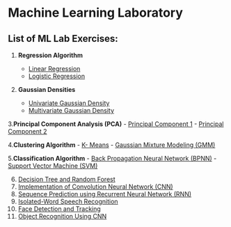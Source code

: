 # Machine Learning Laboratory

## List of ML Lab Exercises:

1. **Regression Algorithm**
    - [Linear Regression](https://github.com/Esai-Keshav/principles-of-ai-lab/blob/main/Programs/BFS(breath).py)
    - [Logistic Regression](https://github.com/Esai-Keshav/principles-of-ai-lab/blob/main/Programs/DFS(depth).py)

2. **Gaussian Densities**
    - [Univariate Gaussian Density](https://github.com/Esai-Keshav/principles-of-ai-lab/blob/main/Programs/A_star.py)
    - [Multivariate Gaussian Density](https://github.com/Esai-Keshav/principles-of-ai-lab/blob/main/Programs/A_star.py)

3.**Principal Component Analysis (PCA)**
    - [Principal Component 1](https://github.com/Esai-Keshav/principles-of-ai-lab/blob/main/Programs/cryto_arthrmatic.py)
    - [Principal Component 2](https://github.com/Esai-Keshav/principles-of-ai-lab/blob/main/Programs/cryto_arthrmatic.py)

4.**Clustering Algorithm**
    - [K- Means](https://github.com/Esai-Keshav/principles-of-ai-lab/blob/main/Programs/predicate-logic.py)
    - [Gaussian Mixture Modeling (GMM)](https://github.com/Esai-Keshav/principles-of-ai-lab/blob/main/Programs/predicate-logic.py)

5.**Classification Algorithm**
    - [Back Propagation Neural Network (BPNN)](./Programs/sematic_net.py)
    - [Support Vector Machine (SVM)](./Programs/sematic_net.py)

6. [Decision Tree and Random Forest](./Programs/Naive_Bayes.py)
7. [Implementation of Convolution Neural Network (CNN)](./Programs/min_max.py)
8. [Sequence Prediction using Recurrent Neural Network (RNN)](./Programs/alpha_beta_pruning.py)
9. [Isolated-Word Speech Recognition](./Programs/NLP_token.py)
10. [Face Detection and Tracking](./Programs/spell_check.py)
11. [Object Recognition Using CNN](./Programs/expert_system.py)
